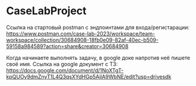 # CaseLabProject
Ссылка на стартовый postman с эндпоинтами для входа/регистарации: https://www.postman.com/case-lab-2023/workspace/team-workspace/collection/30684908-18fb0e09-82af-40ec-b509-59158a984589?action=share&creator=30684908

Когда начинаете выполнять задачу, в google доке напротив неё пишете своё имя. 
Ссылка на google документ с ТЗ: https://docs.google.com/document/d/1NoXTgT-kpQUOy9dmZnyT1L4Q3qsXYdHGp5AjlA9WbNE/edit?usp=drivesdk
